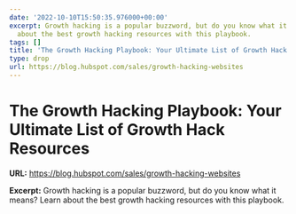 ```yaml
---
date: '2022-10-10T15:50:35.976000+00:00'
excerpt: Growth hacking is a popular buzzword, but do you know what it means? Learn
  about the best growth hacking resources with this playbook.
tags: []
title: 'The Growth Hacking Playbook: Your Ultimate List of Growth Hack Resources'
type: drop
url: https://blog.hubspot.com/sales/growth-hacking-websites
---
```


# The Growth Hacking Playbook: Your Ultimate List of Growth Hack Resources

**URL:** https://blog.hubspot.com/sales/growth-hacking-websites

**Excerpt:** Growth hacking is a popular buzzword, but do you know what it means? Learn about the best growth hacking resources with this playbook.
